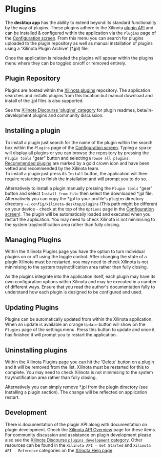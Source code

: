 # Plugins

The **desktop app** has the ability to extend beyond its standard functionality by the way of plugins. These plugins adhere to the Xilinota [plugin API](https://xilinotaapp.org/api/references/plugin_api/classes/xilinota.html) and can be installed & configured within the application via the `Plugins` page of the [Configuration screen](https://github.com/XilinJia/Xilinota/blob/dev/readme/apps/config_screen.md). From this menu you can search for plugins uploaded to the plugin repository as well as manual installation of plugins using a 'Xilinota Plugin Archive' (*.jpl) file.

Once the application is reloaded the plugins will appear within the plugins menu where they can be toggled on/off or removed entirely.

## Plugin Repository

Plugins are hosted within the [Xilinota plugins](https://github.com/xilinota/plugins) repository. The application searches and installs plugins from this location but manual download and install of the .jpl files is also supported.

See the [Xilinota Discourse 'plugins' category](https://discourse.xilinotaapp.org/c/plugins/18) for plugin readmes, beta/in-development plugins and community discussion.

## Installing a plugin

To install a plugin just search for the name of the plugin within the search box within the `Plugins` page of the [Configuration screen](https://github.com/XilinJia/Xilinota/blob/dev/readme/apps/config_screen.md). Typing a <kbd>space</kbd> will display all plugins or you can browse the repository by pressing the `Plugin tools` "gear" button and selecting `Browse all plugins`.  
[Recommended plugins](https://github.com/xilinota/plugins/blob/master/readme/recommended.md#recommended-plugins) are marked by a gold crown icon and have been vetted and recommended by the Xilinota team.  
To install a plugin just press its `Install` button, the application will then require restarting to finish the installation and will prompt you to do so.  

Alternatively to install a plugin manually pressing the `Plugin tools` "gear" button and select `Install from file` then select the downloaded *.jpl file. Alternatively you can copy the *.jpl to your profile's `plugins` directory directory `~/.config/xilinota-desktop/plugins` (This path might be different on your device - check at the top of the `Options` page in the [Configuration screen](https://github.com/XilinJia/Xilinota/blob/dev/readme/apps/config_screen.md)). The plugin will be automatically loaded and executed when you restart the application. You may need to check Xilinota is not minimising to the system tray/notification area rather than fully closing.

## Managing Plugins

Within the Xilinota Plugins page you have the option to turn individual plugins on or off using the toggle control. After changing the state of a plugin Xilinota must be restarted, you may need to check Xilinota is not minimising to the system tray/notification area rather than fully closing.

As the plugins integrate into the application itself, each plugin may have its own configuration options within Xilinota and may be executed in a number of different ways. Ensure that you read the author's documentation fully to understand how each plugin is designed to be configured and used.

## Updating Plugins

Plugins can be automatically updated from within the Xilinota application. When an update is available an orange `Update` button will show on the `Plugins` page of the settings menu. Press this button to update and once it has finished it will prompt you to restart the application.

## Uninstalling plugins

Within the Xilinota Plugins page you can hit the 'Delete' button on a plugin and it will be removed from the list. Xilinota must be restarted for this to complete. You may need to check Xilinota is not minimising to the system tray/notification area rather than fully closing.

Alternatively you can simply remove *.jpl from the plugin directory (see Installing a plugin section). The change will be reflected on application restart.

## Development

There is documentation of the plugin API along with documentation on plugin development. Check the [Xilinota API Overview](https://github.com/XilinJia/Xilinota/blob/dev/readme/api/index.md) page for these items.
For community discussion and assistance on plugin development please also see the [Xilinota Discourse `plugins development` category](https://discourse.xilinotaapp.org/c/development/plugins/19).
Other resources can be found in the `Xilinota API - Get Started` and `Xilinota API - Reference` categories on the [Xilinota Help page](https://xilinotaapp.org/help/)
